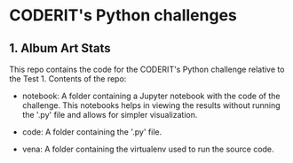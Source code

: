 # CODERIT's Python challenges

## 1. Album Art Stats

This repo contains the code for the CODERIT's Python challenge relative to the Test 1. Contents of the repo:

- notebook: A folder containing a Jupyter notebook with the code of the challenge. This notebooks helps in viewing the results without running the '.py' file and allows for simpler visualization.

- code: A folder containing the '.py' file.

- vena: A folder containing the virtualenv used to run the source code.
